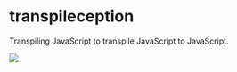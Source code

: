# transpileception
Transpiling JavaScript to transpile JavaScript to JavaScript.

![](http://sensesofcinema.com/wp-content/uploads/2010/10/inception1.png)
